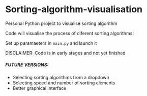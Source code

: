 # Sorting-algorithm-visualisation
Personal Python project to visualise sorting algorithm 

Code will visualise the process of diferent sorting algorithms!

Set up paramaeters in `main.py` and launch it

DISCLAIMER:
Code is in early stages and not yet finished

##### FUTURE VERSIONS:
- Selecting sorting algorithms from a dropdown
- Selecting speed and number of sorting elements
- Better graphical interface
